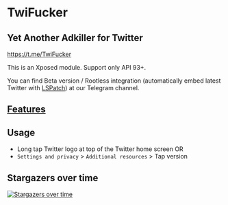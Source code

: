 # TwiFucker

## Yet Another Adkiller for Twitter

https://t.me/TwiFucker

This is an Xposed module. Support only API 93+.

You can find Beta version / Rootless integration (automatically embed latest Twitter with [LSPatch](https://github.com/LSPosed/LSPatch)) at our Telegram channel.

## [Features](./FEATURES.md)

## Usage

- Long tap Twitter logo at top of the Twitter home screen OR
- `Settings and privacy` > `Additional resources` > Tap version


## Stargazers over time

[![Stargazers over time](https://starchart.cc/Dr-TSNG/TwiFucker.svg)](https://starchart.cc/Dr-TSNG/TwiFucker)
